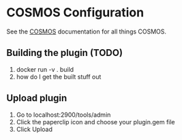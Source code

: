 # COSMOS Configuration

See the [COSMOS](cosmosc2.com) documentation for all things COSMOS.

## Building the plugin (TODO)

1. docker run -v . build
1. how do I get the built stuff out

## Upload plugin

1. Go to localhost:2900/tools/admin
1. Click the paperclip icon and choose your plugin.gem file
1. Click Upload
